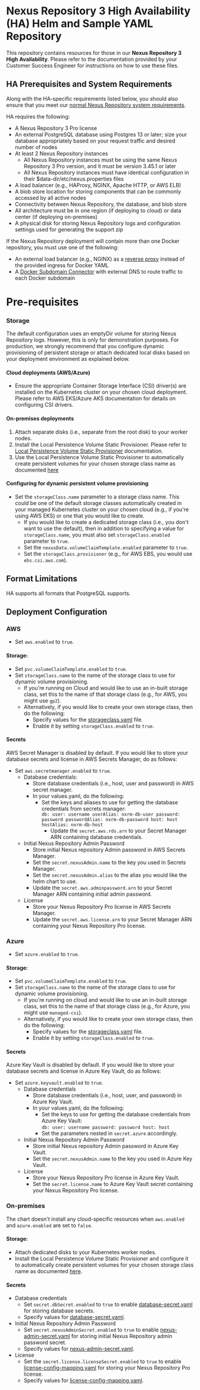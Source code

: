 <!--

    Sonatype Nexus (TM) Open Source Version
    Copyright (c) 2008-present Sonatype, Inc.
    All rights reserved. Includes the third-party code listed at http://links.sonatype.com/products/nexus/oss/attributions.

    This program and the accompanying materials are made available under the terms of the Eclipse Public License Version 1.0,
    which accompanies this distribution and is available at http://www.eclipse.org/legal/epl-v10.html.

    Sonatype Nexus (TM) Professional Version is available from Sonatype, Inc. "Sonatype" and "Sonatype Nexus" are trademarks
    of Sonatype, Inc. Apache Maven is a trademark of the Apache Software Foundation. M2eclipse is a trademark of the
    Eclipse Foundation. All other trademarks are the property of their respective owners.

-->

# Nexus Repository 3 High Availability (HA) Helm and Sample YAML Repository
This repository contains resources for those in our **Nexus Repository 3 High Availability**. 
Please refer to the documentation provided by your Customer Success Engineer for instructions on how to use these files.

## HA Prerequisites and System Requirements

Along with the HA-specific requirements listed below, you should also ensure that you meet our [normal Nexus Repository system requirements](https://help.sonatype.com/repomanager3/product-information/system-requirements).

HA requires the following:
* A Nexus Repository 3 Pro license
* An external PostgreSQL database using Postgres 13 or later; size your database appropriately based on your request traffic and desired number of nodes
* At least 2 Nexus Repository instances
    * All Nexus Repository instances must be using the same Nexus Repository 3 Pro version, and it must be version 3.45.1 or later
    * All Nexus Repository instances must have identical configuration in their $data-dir/etc/nexus.properties files
* A load balancer (e.g., HAProxy, NGINX, Apache HTTP, or AWS ELB)
* A blob store location for storing components that can be commonly accessed by all active nodes
* Connectivity between Nexus Repository, the database, and blob store
* All architecture must be in one region (if deploying to cloud) or data center (if deploying on-premises)
* A physical disk for storing Nexus Repository logs and configuration settings used for generating the support zip

If the Nexus Repository deployment will contain more than one Docker repository,  you must use one of the following:
* An external load balancer (e.g., NGINX) as a [reverse proxy](https://help.sonatype.com/display/NXRM3M/Docker+Repository+Reverse+Proxy+Strategies) instead of the provided ingress for Docker YAML 
* A [Docker Subdomain Connector](https://help.sonatype.com/repomanager3/nexus-repository-administration/formats/docker-registry/docker-subdomain-connector) with external DNS to route traffic to each Docker subdomain


# Pre-requisites

### Storage
The default configuration uses an emptyDir volume for storing Nexus Repository logs. However, this is only for demonstration purposes. For production, we strongly recommend that
you configure dynamic provisioning of persistent storage or attach dedicated local disks based on your deployment environment as explained below.

#### Cloud deployments (AWS/Azure)
* Ensure the appropriate Container Storage Interface (CSI) driver(s) are installed on the Kubernetes cluster on your chosen cloud deployment. Please refer to AWS EKS/Azure AKS documentation for details on configuring CSI drivers.

#### On-premises deployments
1. Attach separate disks (i.e., separate from the root disk) to your worker nodes.
2. Install the Local Persistence Volume Static Provisioner. Please refer to [Local Persistence Volume Static Provisioner](https://github.com/kubernetes-sigs/sig-storage-local-static-provisioner) documentation.
3. Use the Local Persistence Volume Static Provisioner to automatically create persistent volumes for your chosen storage class name as documented [here](https://github.com/kubernetes-sigs/sig-storage-local-static-provisioner)

#### Configuring for dynamic persistent volume provisioning
* Set the `storageClass.name` parameter to a storage class name. This could be one of the default storage classes automatically created in your managed Kubernetes cluster on your chosen cloud (e.g., if you're using AWS EKS) or one that you would like to create.
  * If you would like to create a dedicated storage class (i.e., you don't want to use the default), then in addition to specifying a value for `storageClass.name`, you must also set `storageClass.enabled` parameter to `true`.
  * Set the `nexusData.volumeClaimTemplate.enabled` parameter to `true`.
  * Set the `storageClass.provisioner` (e.g., for AWS EBS, you would use `ebs.csi.aws.com`).

## Format Limitations
HA supports all formats that PostgreSQL supports.


## Deployment Configuration

### AWS
* Set `aws.enabled` to `true`.

#### Storage:
  * Set `pvc.volumeClaimTemplate.enabled` to `true`.
  * Set `storageClass.name` to the name of the storage class to use for dynamic volume provisioning.
    * If you're running on Cloud and would like to use an in-built storage class, set this to the name of that storage class (e.g., for AWS, you might use `gp2`).
    * Alternatively, if you would like to create your own storage class, then do the following:
      * Specify values for the [storageclass.yaml](nxrm-ha-helm%2Ftemplates%2Fstorageclass.yaml) file.
      * Enable it by setting `storageClass.enabled` to `true`. 

#### Secrets
AWS Secret Manager is disabled by default. If you would like to store your database secrets and license in AWS Secrets Manager, do as follows:
* Set `aws.secretmanager.enabled` to `true`.
  * Database credentials:
    * Store database credentials (i.e., host, user and password) in AWS secret manager.
    * In your values.yaml, do the following:
      * Set the keys and aliases to use for getting the database credentials from secrets manager:  
          `db:
             user: username
             userAlias: nxrm-db-user
             password: password
             passwordAlias: nxrm-db-password
             host: host
             hostAlias: nxrm-db-host`
        * Update the `secret.aws.rds.arn` to your Secret Manager ARN containing database credentials.
  * Initial Nexus Repository Admin Password
    * Store initial Nexus repository Admin password in AWS Secrets Manager. 
    * Set the `secret.nexusAdmin.name` to the key you used in Secrets Manager.
    * Set the `secret.nexusAdmin.alias` to the alias you would like the helm chart to use.
    * Update the `secret.aws.adminpassword.arn` to your Secret Manager ARN containing initial admin password.
  * License
    * Store your Nexus Repository Pro license in AWS Secrets Manager.
    * Update the `secret.aws.license.arn` to your Secret Manager ARN containing your Nexus Repository Pro license.
 

### Azure
* Set `azure.enabled` to `true`.

#### Storage:
* Set `pvc.volumeClaimTemplate.enabled` to `true`.
* Set `storageClass.name` to the name of the storage class to use for dynamic volume provisioning.
  * If you're running on cloud and would like to use an in-built storage class, set this to the name of that storage class (e.g., for Azure, you might use `managed-csi`).
  * Alternatively, if you would like to create your own storage class, then do the following:
    * Specify values for the [storageclass.yaml](nxrm-ha-helm%2Ftemplates%2Fstorageclass.yaml) file.
    * Enable it by setting `storageClass.enabled` to `true`.

#### Secrets
Azure Key Vault is disabled by default. If you would like to store your database secrets and license in Azure Key Vault, do as follows:
* Set `azure.keyvault.enabled` to `true`.
  * Database credentials
    * Store database credentials (i.e., host, user, and password) in Azure Key Vault.
    * In your values.yaml, do the following:
      * Set the keys to use for getting the database credentials from Azure Key Vault:  
        `db:
          user: username
          password: password
          host: host`
      * Set the parameters nested in `secret.azure` accordingly. 
  * Initial Nexus Repository Admin Password
    * Store initial Nexus repository Admin password in Azure Key Vault.
    * Set the `secret.nexusAdmin.name` to the key you used in Azure Key Vault.
  * License
    * Store your Nexus Repository Pro license in Azure Key Vault.
    * Set the `secret.license.name` to Azure Key Vault secret containing your Nexus Repository Pro license.

### On-premises
The chart doesn't install any cloud-specific resources when `aws.enabled` and `azure.enabled` are set to `false`.

#### Storage:
* Attach dedicated disks to your Kubernetes worker nodes.
* Install the Local Persistence Volume Static Provisioner and configure it to automatically create persistent volumes for your chosen storage class name as documented [here](https://github.com/kubernetes-sigs/sig-storage-local-static-provisioner).

#### Secrets
* Database credentials
  * Set `secret.dbSecret.enabled` to `true` to enable [database-secret.yaml](nxrm-ha-helm%2Ftemplates%2Fdatabase-secret.yaml) for storing database secrets.
  * Specify values for [database-secret.yaml](nxrm-ha-helm%2Ftemplates%2Fdatabase-secret.yaml).
* Initial Nexus Repository Admin Password
  * Set `secret.nexusAdminSecret.enabled` to `true` to enable [nexus-admin-secret.yaml](nxrm-ha-helm%2Ftemplates%2Fnexus-admin-secret.yaml) for storing initial Nexus Repository admin password secret.
  * Specify values for [nexus-admin-secret.yaml](nxrm-ha-helm%2Ftemplates%2Fnexus-admin-secret.yaml).
* License
  * Set the `secret.license.licenseSecret.enabled` to `true` to enable [license-config-mapping.yaml](nxrm-ha-helm%2Ftemplates%2Flicense-config-mapping.yaml) for storing your Nexus Repository Pro license.
  * Specify values for [license-config-mapping.yaml](nxrm-ha-helm%2Ftemplates%2Flicense-config-mapping.yaml).